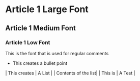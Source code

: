 # Article 1 Large Font

## Article 1 Medium Font

### Article 1 Low Font

This is the font that is used for regular comments

- This creates a bullet point

| This creates | A List |
| Contents of the list| 
| This is | A Test    |

